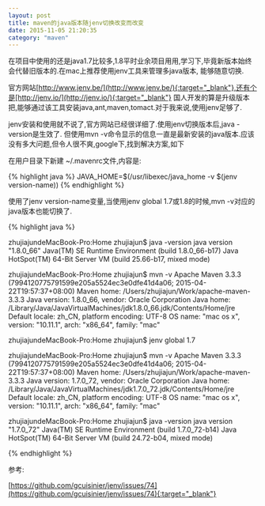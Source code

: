 ```yaml
---
layout: post
title: maven的java版本随jenv切换改变而改变
date: 2015-11-05 21:20:35
category: "maven"
---
```


在项目中使用的还是java1.7比较多,1.8平时业余项目用用,学习下,毕竟新版本始终会代替旧版本的.在mac上推荐使用jenv工具来管理多java版本,
能够随意切换.


官方网站[http://www.jenv.be/](http://www.jenv.be/){:target="_blank"},还有个是[http://jenv.io/](http://jenv.io/){:target="_blank"}
国人开发的算是升级版本把,能够通过该工具安装java,ant,maven,tomact.对于我来说,使用jenv足够了.


jenv安装和使用就不说了,官方网站已经很详细了.使用jenv切换版本后,java -version是生效了.
但使用mvn -v命令显示的信息一直是最新安装的java版本.应该没有多大问题,但令人很不爽,google下,找到解决方案,如下


在用户目录下新建 ~/.mavenrc文件,内容是:

{% highlight java %}
JAVA_HOME=$(/usr/libexec/java_home -v $(jenv version-name))
{% endhighlight %}

使用了jenv version-name变量,当使用jenv global 1.7或1.8的时候,mvn -v对应的java版本也能切换了.

{% highlight java %}

zhujiajundeMacBook-Pro:Home zhujiajun$ java -version
java version "1.8.0_66"
Java(TM) SE Runtime Environment (build 1.8.0_66-b17)
Java HotSpot(TM) 64-Bit Server VM (build 25.66-b17, mixed mode)

zhujiajundeMacBook-Pro:Home zhujiajun$ mvn -v
Apache Maven 3.3.3 (7994120775791599e205a5524ec3e0dfe41d4a06; 2015-04-22T19:57:37+08:00)
Maven home: /Users/zhujiajun/Work/apache-maven-3.3.3
Java version: 1.8.0_66, vendor: Oracle Corporation
Java home: /Library/Java/JavaVirtualMachines/jdk1.8.0_66.jdk/Contents/Home/jre
Default locale: zh_CN, platform encoding: UTF-8
OS name: "mac os x", version: "10.11.1", arch: "x86_64", family: "mac"

zhujiajundeMacBook-Pro:Home zhujiajun$ jenv global 1.7

zhujiajundeMacBook-Pro:Home zhujiajun$ mvn -v
Apache Maven 3.3.3 (7994120775791599e205a5524ec3e0dfe41d4a06; 2015-04-22T19:57:37+08:00)
Maven home: /Users/zhujiajun/Work/apache-maven-3.3.3
Java version: 1.7.0_72, vendor: Oracle Corporation
Java home: /Library/Java/JavaVirtualMachines/jdk1.7.0_72.jdk/Contents/Home/jre
Default locale: zh_CN, platform encoding: UTF-8
OS name: "mac os x", version: "10.11.1", arch: "x86_64", family: "mac"

zhujiajundeMacBook-Pro:Home zhujiajun$ java -version
java version "1.7.0_72"
Java(TM) SE Runtime Environment (build 1.7.0_72-b14)
Java HotSpot(TM) 64-Bit Server VM (build 24.72-b04, mixed mode)

{% endhighlight %}

参考:

[https://github.com/gcuisinier/jenv/issues/74](https://github.com/gcuisinier/jenv/issues/74){:target="_blank"}
